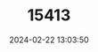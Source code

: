 ---
title: "15413"
category: "Orachrysops ariadne"
draft: false
date: 2024-02-22 13:03:50
languages:
  Afrikaans: ["Karkloof-bloutjie", "Karkloof-Bloutjie"]
  English: ["Karkloof Blue"]
---